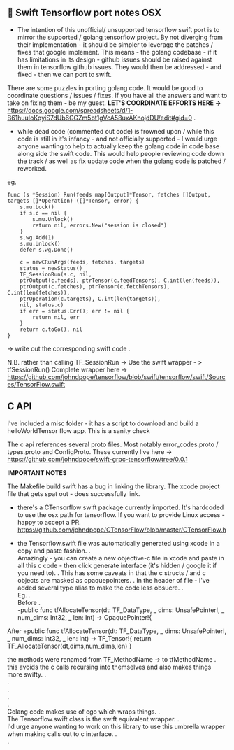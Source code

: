 🚀 Swift Tensorflow port notes OSX
---------------------------

- The intention of this unofficial/ unsupported tensorflow swift port is to mirror the supported / golang tensorflow project. By not diverging from their implementation - it should be simpler to leverage the patches / fixes that google implement. This means - the golang codebase - if it has limitations in its design - github issues should be raised against them in tensorflow github issues. They would then be addressed - and fixed - then we can port to swift. 


    
There are some puzzles in porting golang code. It would be good to coordinate questions / issues / fixes.
If you have all the answers and want to take on fixing them - be my guest.  **LET'S COORDINATE EFFORTS HERE ->** 
https://docs.google.com/spreadsheets/d/1-B61huuIoKqyjS7dUb6GGZm5bt1gVcA58uxAKnojdDU/edit#gid=0 .  


- while dead code (commented out code) is frowned upon / while this code  is still in it's infancy - and not officially supported - I would urge anyone wanting to help to actually keep the golang code in code base along side the swift code. This would help people reviewing code down the track / as well as fix update code when the golang code is patched / reworked. 

eg.

    func (s *Session) Run(feeds map[Output]*Tensor, fetches []Output, targets []*Operation) ([]*Tensor, error) {
        s.mu.Lock()
        if s.c == nil {
            s.mu.Unlock()
            return nil, errors.New("session is closed")
        }
        s.wg.Add(1)
        s.mu.Unlock()
        defer s.wg.Done()
        
        c = newCRunArgs(feeds, fetches, targets)
        status = newStatus()
        TF_SessionRun(s.c, nil,
        ptrOutput(c.feeds), ptrTensor(c.feedTensors), C.int(len(feeds)),
        ptrOutput(c.fetches), ptrTensor(c.fetchTensors), C.int(len(fetches)),
        ptrOperation(c.targets), C.int(len(targets)),
        nil, status.c)
        if err = status.Err(); err != nil {
            return nil, err
        }
        return c.toGo(), nil
    }


-> 
write out the corresponding swift code .   

N.B. rather than calling TF_SessionRun -> Use the swift wrapper - > tfSessionRun()
Complete wrapper here -> 
https://github.com/johndpope/tensorflow/blob/swift/tensorflow/swift/Sources/TensorFlow.swift




C API
--------------------------------------------------
I've included a misc folder - it has a script to download and build a helloWorldTensor flow app.
This is a sanity check 

The c api references several proto files. Most notably error_codes.proto / types.proto and ConfigProto.
These currently live here -> 
https://github.com/johndpope/swift-grpc-tensorflow/tree/0.0.1
 



**IMPORTANT NOTES** 

The Makefile build swift has a bug in linking the library. 
The xcode project file that gets spat out - does successfully link.

- there's a CTensorflow swift package currently imported. 
It's hardcoded to use the osx path for tensorflow.
If you want to provide Linux access - happy to accept a PR.
https://github.com/johndpope/CTensorFlow/blob/master/CTensorFlow.h



- the Tensorflow.swift file was automatically generated using xcode in a copy and paste fashion. .   
Amazingly - you can create a new objective-c file in xcode and paste in all this c code - then click generate interface (it's hidden / google it if you need to). .    This has some caveats in that the c structs / and c objects are masked as opaquepointers. .   In the header of file - I've added several type alias to make the code less obsucre. .   
Eg.
 .   
Before  .   
    -public func tfAllocateTensor(dt: TF_DataType, _ dims: UnsafePointer<Int64>!, _ num_dims: Int32, _ len: Int) -> OpaquePointer!{

After
    +public func tfAllocateTensor(dt: TF_DataType, _ dims: UnsafePointer<Int64>!, _ num_dims: Int32, _ len: Int) -> TF_Tensor!{
        return TF_AllocateTensor(dt,dims,num_dims,len)
    }

the methods were renamed from TF_MethodName -> to tfMethodName .   
this avoids the c calls recursing into themselves and also makes things more swifty. .   
 .   
 .   
 .   
 .   
Golang code makes use of cgo which wraps things. .   
The Tensorflow.swift class is the swift equivalent wrapper.  .   
I'd urge anyone wanting to work on this library to use this umbrella wrapper when making calls out to c interface. .   
 .   

